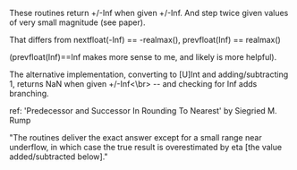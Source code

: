 
  These routines return +/-Inf when given +/-Inf.
  And step twice given values of very small magnitude (see paper).

  That differs from nextfloat(-Inf) == -realmax(), prevfloat(Inf) == realmax()
  
  (prevfloat(Inf)==Inf makes more sense to me, and likely is more helpful).
  
  
  The alternative implementation, converting to [U]Int and adding/subtracting 1,
  returns NaN when given +/-Inf<\br> -- and checking for Inf adds branching. 
  
  ref:
  'Predecessor and Successor In Rounding To Nearest' by Siegried M. Rump
  
  "The routines deliver the exact answer except for a small range near underflow,
   in which case the true result is overestimated by eta [the value added/subtracted below]."
